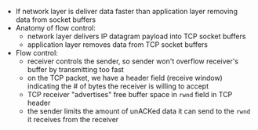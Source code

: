 - If network layer is deliver data faster than application layer removing data from socket buffers
- Anatomy of flow control:
	- network layer delivers IP datagram payload into TCP socket buffers
	- application layer removes data from TCP socket buffers
- Flow control: 
	- receiver controls the sender, so sender won't overflow receiver's buffer by transmitting too fast
	- on the TCP packet, we have a header field (receive window) indicating the # of bytes the receiver is willing to accept
	- TCP receiver "advertises" free buffer space in `rwnd` field in TCP header
	- the sender limits the amount of unACKed data it can send to the `rwnd` it receives from the receiver
